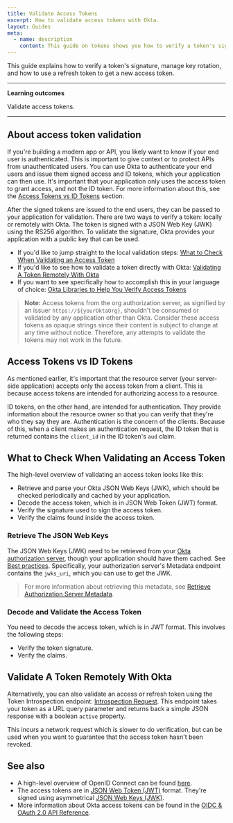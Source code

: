 ```yaml
---
title: Validate Access Tokens
excerpt: How to validate access tokens with Okta.
layout: Guides
meta:
  - name: description
    content: This guide on tokens shows you how to verify a token's signature, manage key rotation, and how to use a refresh token to get a new access token.
---
```


This guide explains how to verify a token's signature, manage key rotation, and how to use a refresh token to get a new access token.

---

**Learning outcomes**

Validate access tokens.

---

## About access token validation

If you're building a modern app or API, you likely want to know if your end user is authenticated. This is important to give context or to protect APIs from unauthenticated users. You can use Okta to authenticate your end users and issue them signed access and ID tokens, which your application can then use. It's important that your application only uses the access token to grant access, and not the ID token. For more information about this, see the [Access Tokens vs ID Tokens](#access-tokens-vs-id-tokens) section.

After the signed tokens are issued to the end users, they can be passed to your application for validation. There are two ways to verify a token: locally or remotely with Okta. The token is signed with a JSON Web Key (JWK) using the RS256 algorithm. To validate the signature, Okta provides your application with a public key that can be used.

- If you'd like to jump straight to the local validation steps: [What to Check When Validating an Access Token](#what-to-check-when-validating-an-access-token)
- If you'd like to see how to validate a token directly with Okta: [Validating A Token Remotely With Okta](#validating-a-token-remotely-with-okta)
- If you want to see specifically how to accomplish this in your language of choice: [Okta Libraries to Help You Verify Access Tokens](#okta-libraries-to-help-you-verify-access-tokens)

> **Note:** Access tokens from the org authorization server, as signified by an issuer `https://${yourOktaOrg}`, shouldn't be consumed or validated by any application other than Okta. Consider these access tokens as opaque strings since their content is subject to change at any time without notice. Therefore, any attempts to validate the tokens may not work in the future.

## Access Tokens vs ID Tokens

As mentioned earlier, it's important that the resource server (your server-side application) accepts only the access token from a client. This is because access tokens are intended for authorizing access to a resource.

ID tokens, on the other hand, are intended for authentication. They provide information about the resource owner so that you can verify that they're who they say they are. Authentication is the concern of the clients. Because of this, when a client makes an authentication request, the ID token that is returned contains the `client_id` in the ID token's `aud` claim.

## What to Check When Validating an Access Token

The high-level overview of validating an access token looks like this:

- Retrieve and parse your Okta JSON Web Keys (JWK), which should be checked periodically and cached by your application.
- Decode the access token, which is in JSON Web Token (JWT) format.
- Verify the signature used to sign the access token.
- Verify the claims found inside the access token.

### Retrieve The JSON Web Keys

The JSON Web Keys (JWK) need to be retrieved from your [Okta authorization server](/docs/guides/customize-authz-server/), though your application should have them cached. See [Best practices](/docs/reference/api/oidc/#best-practices). Specifically, your authorization server's Metadata endpoint contains the `jwks_uri`, which you can use to get the JWK.

> For more information about retrieving this metadata, see [Retrieve Authorization Server Metadata](/docs/reference/api/oidc/#well-knownoauth-authorization-server).

### Decode and Validate the Access Token

You need to decode the access token, which is in JWT format.  This involves the following steps:
- Verify the token signature.
- Verify the claims.

<StackSelector snippet="accesstoken" noSelector/>

## Validate A Token Remotely With Okta

Alternatively, you can also validate an access or refresh token using the Token Introspection endpoint: [Introspection Request](/docs/reference/api/oidc/#introspect). This endpoint takes your token as a URL query parameter and returns back a simple JSON response with a boolean `active` property.

This incurs a network request which is slower to do verification, but can be used when you want to guarantee that the access token hasn't been revoked.

## See also

- A high-level overview of OpenID Connect can be found [here](/docs/concepts/oauth-openid/#openid-connect).
- The access tokens are in [JSON Web Token (JWT)](https://tools.ietf.org/html/rfc7519) format. They're signed using asymmetrical [JSON Web Keys (JWK)](https://tools.ietf.org/html/rfc7517).
- More information about Okta access tokens can be found in the [OIDC & OAuth 2.0 API Reference](/docs/reference/api/oidc/#id-token).
